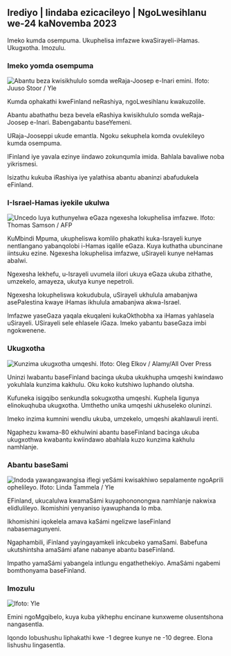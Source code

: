 ## Irediyo \| Iindaba ezicacileyo \| NgoLwesihlanu we-24 kaNovemba 2023

Imeko kumda osempuma. Ukuphelisa imfazwe kwaSirayeli-iHamas. Ukugxotha. Imozulu.

### Imeko yomda osempuma

![Abantu beza kwisikhululo somda weRaja-Joosep e-Inari emini. Ifoto: Juuso Stoor / Yle](https://images.cdn.yle.fi/image/upload/c_crop,h_3368,w_5986,x_0,y_0/ar_1.7777777777777777,c_fill,g_faces,h_675/0/0.q_auto:eco/f_auto/fl_lossy/v1700827102/39-120618465608fd4818b7)

Kumda ophakathi kweFinland neRashiya, ngoLwesihlanu kwakuzolile.

Abantu abathathu beza bevela eRashiya kwisikhululo somda weRaja-Joosep e-Inari. Babengabantu baseYemeni.

URaja-Jooseppi ukude emantla. Ngoku sekuphela komda ovulekileyo kumda osempuma.

IFinland iye yavala ezinye iindawo zokunqumla imida. Bahlala bavaliwe noba yikrismesi.

Isizathu kukuba iRashiya iye yalathisa abantu abaninzi abafudukela eFinland.

### I-Israel-Hamas iyekile ukulwa

![Uncedo luya kuthunyelwa eGaza ngexesha lokuphelisa imfazwe. Ifoto: Thomas Samson / AFP](https://images.cdn.yle.fi/image/upload/c_crop,h_2879,w_5119,x_0,y_533/ar_1.777777777777777,c_fill,g_faces,h_675/0/0.q_auto:eco/f_auto/fl_lossy/v1700822253/39-120580865603d3467a7a)

KuMbindi Mpuma, ukupheliswa komlilo phakathi kuka-Israyeli kunye nentlangano yabanqolobi i-Hamas iqalile eGaza. Kuya kuthatha ubuncinane iintsuku ezine. Ngexesha lokuphelisa imfazwe, uSirayeli kunye neHamas abalwi.

Ngexesha lekhefu, u-Israyeli uvumela iilori ukuya eGaza ukuba zithathe, umzekelo, amayeza, ukutya kunye nepetroli.

Ngexesha lokupheliswa kokudubula, uSirayeli ukhulula amabanjwa asePalestina kwaye iHamas ikhulula amabanjwa akwa-Israel.

Imfazwe yaseGaza yaqala ekuqaleni kukaOkthobha xa iHamas yahlasela uSirayeli. USirayeli sele ehlasele iGaza. Imeko yabantu baseGaza imbi ngokwenene.

### Ukugxotha

![Kunzima ukugxotha umqeshi. Ifoto: Oleg Elkov / Alamy/All Over Press](https://images.cdn.yle.fi/image/upload/c_crop,h_3182,w_5657,x_121,y_740/ar_1.7777777777777777,c_fill,h_605,gdpr_1.0/q_auto:eco/f_auto/fl_lossy/v1698135288/39-115380264d2449083906)

Uninzi lwabantu baseFinland bacinga ukuba ukukhupha umqeshi kwindawo yokuhlala kunzima kakhulu. Oku koko kutshiwo luphando olutsha.

Kufuneka isigqibo senkundla sokugxotha umqeshi. Kuphela ligunya elinokuqhuba ukugxotha. Umthetho unika umqeshi ukhuseleko oluninzi.

Imeko inzima kumnini wendlu ukuba, umzekelo, umqeshi akahlawuli irenti.

Ngaphezu kwama-80 ekhulwini abantu baseFinland bacinga ukuba ukugxothwa kwabantu kwiindawo abahlala kuzo kunzima kakhulu namhlanje.

### Abantu baseSami

![Indoda yawangawangisa iflegi yeSámi kwisakhiwo sepalamente ngoAprili ophelileyo. Ifoto: Linda Tammela / Yle](https://images.cdn.yle.fi/image/upload/c_crop,h_659,w_1173,x_0,y_133/ar_1.7777777777777777,c_fill,g_faces,h_62_0/0.q_auto:eco/f_auto/fl_lossy/v1693572536/39-10986686437da2797694)

EFinland, ukucalulwa kwamaSámi kuyaphononongwa namhlanje nakwixa elidlulileyo. Ikomishini yenyaniso iyawuphanda lo mba.

Ikhomishini iqokelela amava kaSámi ngelizwe laseFinland nabasemagunyeni.

Ngaphambili, iFinland yayingayamkeli inkcubeko yamaSami. Babefuna ukutshintsha amaSámi afane nabanye abantu baseFinland.

Impatho yamaSámi yabangela intlungu engathethekiyo. AmaSámi ngabemi bomthonyama baseFinland.

### Imozulu

![ Ifoto: Yle](https://images.cdn.yle.fi/image/upload/c_crop,h_1080,w_1919,x_0,y_0/ar_1.7777777777777777,c_fill,g_faces,h_675/0_pq2uto.:eco/f_auto/fl_lossy/v1700835658/39-12063856560b12785459)

Emini ngoMgqibelo, kuya kuba yikhephu encinane kunxweme olusentshona nangasentla.

Iqondo lobushushu liphakathi kwe -1 degree kunye ne -10 degree. Elona lishushu lingasentla.